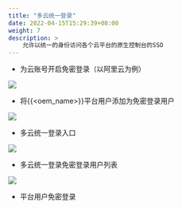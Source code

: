 ```yaml
---
title: "多云统一登录"
date: 2022-04-15T15:29:39+08:00
weight: 7
description: >
    允许以统一的身份访问各个云平台的原生控制台的SSO
---
```


- 为云账号开启免密登录（以阿里云为例）

![](../images/enablecloudsso.png)

- 将{{<oem_name>}}平台用户添加为免密登录用户

![](../images/addsamluser.png)

- 多云统一登录入口

![](../images/cloudssoentry.png)

- 多云统一登录免密登录用户列表

![](../images/cloudsamluser.png)

- 平台用户免密登录

